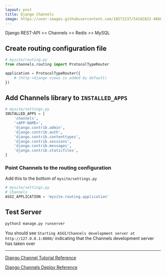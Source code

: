 ```yaml
---
layout: post
title: Django Channels
image: https://user-images.githubusercontent.com/18272237/54102822-48664100-43a0-11e9-9791-ab31104a077c.png
---
```

Django REST-API >> Channels >> Redis >> MySQL

## Create routing configuration file
```python
# mysite/routing.py
from channels.routing import ProtocolTypeRouter

application = ProtocolTypeRouter({
    # (http->django views is added by default)
})
```

## Add Channels library to `INSTALLED_APPS`
```python
# mysite/settings.py
INSTALLED_APPS = [
    'channels',
    '<APP-NAME>',
    'django.contrib.admin',
    'django.contrib.auth',
    'django.contrib.contenttypes',
    'django.contrib.sessions',
    'django.contrib.messages',
    'django.contrib.staticfiles',
]
```

### Point Channels to the routing configuration
Add this to the bottom of `mysite/settings.py`
```python
# mysite/settings.py
# Channels
ASGI_APPLICATION = 'mysite.routing.application'
```

## Test Server
```bash
python3 manage.py runserver
```
You should see `Starting ASGI/Channels development server at http://127.0.0.1:8000/`
indicating that the Channels development server has taken over




***
[Django Channel Tutorial Reference](https://channels.readthedocs.io/en/latest/tutorial/part_1.html)

[Django Channels Deploy Reference](https://channels.readthedocs.io/en/latest/deploying.html)
